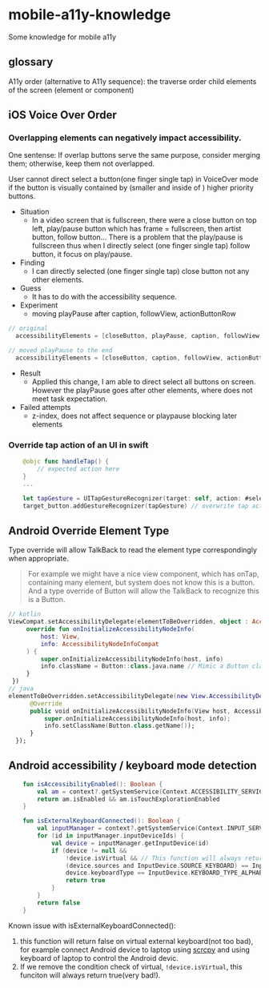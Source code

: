 # mobile-a11y-knowledge
Some knowledge for mobile a11y

## glossary

A11y order (alternative to A11y sequence): the traverse order child elements of the screen (element or component)

## iOS Voice Over Order

### Overlapping elements can negatively impact accessibility. 

One sentense: If overlap buttons serve the same purpose, consider merging them; otherwise, keep them not overlapped.

User cannot direct select a button(one finger single tap) in VoiceOver mode if the button is visually contained by (smaller and inside of ) higher priority buttons.


- Situation
   - In a video screen that is fullscreen, there were a close button on top left, play/pause button which has frame = fullscreen, then artist button, follow button... There is a problem that the play/pause is fullscreen thus when I directly select (one finger single tap) follow button, it focus on play/pause.
- Finding
   - I can directly selected (one finger single tap) close button not any other elements. 
- Guess 
   - It has to do with the accessibility sequence.
- Experiment
   - moving playPause after caption, followView, actionButtonRow

```swift
// original
  accessibilityElements = [closeButton, playPause, caption, followView, actionButtonRow]

// moved playPause to the end
  accessibilityElements = [closeButton, caption, followView, actionButtonRow, playPause] 
```

- Result
   - Applied this change, I am able to direct select all buttons on screen. However the playPause goes after other elements, where does not meet task expectation.
- Failed attempts
   - z-index, does not affect sequence or playpause blocking later elements


### Override tap action of an UI in swift

``` swift
    @objc func handleTap() {
        // expected action here
    }
    ...

    let tapGesture = UITapGestureRecognizer(target: self, action: #selector(handleTap))
    target_button.addGestureRecognizer(tapGesture) // overwrite tap action
```

## Android Override Element Type

Type override will allow TalkBack to read the element type correspondingly when appropriate. 

> For example we might have a nice view component, which has onTap, containing many element, but system does not know this is a button.
> And a type override of Button will allow the TalkBack to recognize this is a Button.

```kotlin
// kotlin
ViewCompat.setAccessibilityDelegate(elementToBeOverridden, object : AccessibilityDelegateCompat() {
     override fun onInitializeAccessibilityNodeInfo(
         host: View,
         info: AccessibilityNodeInfoCompat
     ) {
         super.onInitializeAccessibilityNodeInfo(host, info)
         info.className = Button::class.java.name // Mimic a Button class
     }
 })
// java
elementToBeOverridden.setAccessibilityDelegate(new View.AccessibilityDelegate() {
      @Override
      public void onInitializeAccessibilityNodeInfo(View host, AccessibilityNodeInfo info) {
          super.onInitializeAccessibilityNodeInfo(host, info);
          info.setClassName(Button.class.getName());
      }
  });
```

## Android accessibility / keyboard mode detection

```kotlin
    fun isAccessibilityEnabled(): Boolean {
        val am = context?.getSystemService(Context.ACCESSIBILITY_SERVICE) as AccessibilityManager
        return am.isEnabled && am.isTouchExplorationEnabled
    }

    fun isExternalKeyboardConnected(): Boolean {
        val inputManager = context?.getSystemService(Context.INPUT_SERVICE) as InputManager
        for (id in inputManager.inputDeviceIds) {
            val device = inputManager.getInputDevice(id)
            if (device != null &&
                !device.isVirtual && // This function will always return true, if virtual is accepted.
                (device.sources and InputDevice.SOURCE_KEYBOARD) == InputDevice.SOURCE_KEYBOARD &&
                device.keyboardType == InputDevice.KEYBOARD_TYPE_ALPHABETIC) {
                return true
            }
        }
        return false
    }
```

Known issue with isExternalKeyboardConnected():

1. this function will return false on virtual external keyboard(not too bad), for example connect Android device to laptop using [scrcpy](https://github.com/Genymobile/scrcpy) and using keyboard of laptop to control the Android devic.
2. If we remove the condition check of virtual, ` !device.isVirtual `, this funciton will always return true(very bad!).
